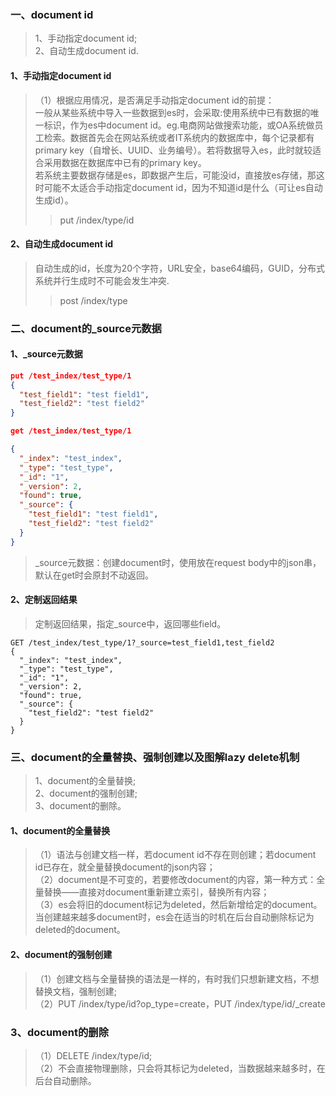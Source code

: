 ### 一、document id
>1、手动指定document id;  
2、自动生成document id.

#### 1、手动指定document id
>（1）根据应用情况，是否满足手动指定document id的前提：  
一般从某些系统中导入一些数据到es时，会采取:使用系统中已有数据的唯一标识，作为es中document id。eg.电商网站做搜索功能，或OA系统做员工检索。数据首先会在网站系统或者IT系统内的数据库中，每个记录都有primary key（自增长、UUID、业务编号）。若将数据导入es，此时就较适合采用数据在数据库中已有的primary key。  
若系统主要数据存储是es，即数据产生后，可能没id，直接放es存储，那这时可能不太适合手动指定document id，因为不知道id是什么（可让es自动生成id）。  
>>put /index/type/id

#### 2、自动生成document id
>自动生成的id，长度为20个字符，URL安全，base64编码，GUID，分布式系统并行生成时不可能会发生冲突.
>>post /index/type

### 二、document的_source元数据
#### 1、_source元数据

```JSON 
put /test_index/test_type/1
{
  "test_field1": "test field1",
  "test_field2": "test field2"
}

get /test_index/test_type/1

{
  "_index": "test_index",
  "_type": "test_type",
  "_id": "1",
  "_version": 2,
  "found": true,
  "_source": {
    "test_field1": "test field1",
    "test_field2": "test field2"
  }
}
```
>_source元数据：创建document时，使用放在request body中的json串，默认在get时会原封不动返回。

#### 2、定制返回结果
>定制返回结果，指定_source中，返回哪些field。
```
GET /test_index/test_type/1?_source=test_field1,test_field2
{
  "_index": "test_index",
  "_type": "test_type",
  "_id": "1",
  "_version": 2,
  "found": true,
  "_source": {
    "test_field2": "test field2"
  }
}
```

### 三、document的全量替换、强制创建以及图解lazy delete机制
>1、document的全量替换;  
2、document的强制创建;  
3、document的删除。

#### 1、document的全量替换 
>（1）语法与创建文档一样，若document id不存在则创建；若document id已存在，就全量替换document的json内容；  
（2）document是不可变的，若要修改document的内容，第一种方式：全量替换——直接对document重新建立索引，替换所有内容；  
（3）es会将旧的document标记为deleted，然后新增给定的document。当创建越来越多document时，es会在适当的时机在后台自动删除标记为deleted的document。

#### 2、document的强制创建  
>（1）创建文档与全量替换的语法是一样的，有时我们只想新建文档，不想替换文档，强制创建;  
（2）PUT /index/type/id?op_type=create，PUT /index/type/id/_create

### 3、document的删除
>（1）DELETE /index/type/id;  
（2）不会直接物理删除，只会将其标记为deleted，当数据越来越多时，在后台自动删除。

